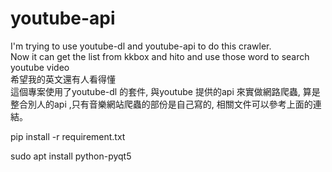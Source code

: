 # youtube-api  

I'm trying to use youtube-dl and youtube-api to do this crawler.  
Now it can get the list from kkbox and hito and use those word to search youtube video  
希望我的英文還有人看得懂  
這個專案使用了youtube-dl 的套件, 與youtube 提供的api 來實做網路爬蟲, 算是整合別人的api ,只有音樂網站爬蟲的部份是自己寫的, 相關文件可以參考上面的連結。  

pip install -r requirement.txt

sudo apt install python-pyqt5